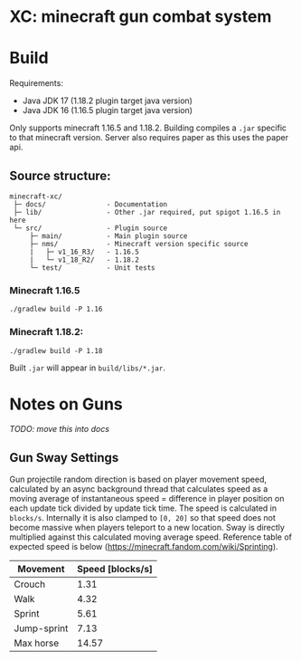# XC: minecraft gun combat system

# Build
Requirements:
- Java JDK 17 (1.18.2 plugin target java version)
- Java JDK 16 (1.16.5 plugin target java version)

Only supports minecraft 1.16.5 and 1.18.2. Building compiles a `.jar`
specific to that minecraft version. Server also requires paper as 
this uses the paper api.

## Source structure:
```
minecraft-xc/
 ├─ docs/               - Documentation
 ├─ lib/                - Other .jar required, put spigot 1.16.5 in here
 └─ src/                - Plugin source
     ├─ main/           - Main plugin source
     ├─ nms/            - Minecraft version specific source
     |   ├─ v1_16_R3/   - 1.16.5
     |   └─ v1_18_R2/   - 1.18.2
     └─ test/           - Unit tests
```

### Minecraft 1.16.5

```
./gradlew build -P 1.16
```

### Minecraft 1.18.2:
```
./gradlew build -P 1.18
```

Built `.jar` will appear in `build/libs/*.jar`.


# Notes on Guns
*TODO: move this into docs*

## Gun Sway Settings
Gun projectile random direction is based on player movement speed,
calculated by an async background thread that calculates speed as a
moving average of instantaneous speed = difference in player position 
on each update tick divided by update tick time. The speed is calculated
in `blocks/s`. Internally it is also clamped to `[0, 20]` so that speed
does not become massive when players teleport to a new location.
Sway is directly multiplied against this calculated moving average speed.
Reference table of expected speed is below (<https://minecraft.fandom.com/wiki/Sprinting>).

| Movement    | Speed [blocks/s] |
| ----------- | ---------------- |
| Crouch      |  1.31            |
| Walk        |  4.32            |
| Sprint      |  5.61            |
| Jump-sprint |  7.13            |
| Max horse   | 14.57            |